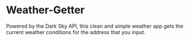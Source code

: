 # Weather-Getter
Powered by the Dark Sky API, this clean and simple weather app gets the current weather conditions for the address that you input.
